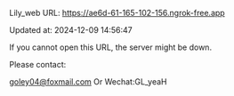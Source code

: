 Lily_web URL: https://ae6d-61-165-102-156.ngrok-free.app

Updated at: 2024-12-09 14:56:47

If you cannot open this URL, the server might be down.

Please contact: 

goley04@foxmail.com Or Wechat:GL_yeaH